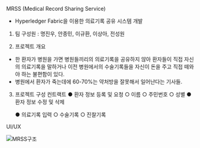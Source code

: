 MRSS (Medical Record Sharing Service)
 - Hyperledger Fabric을 이용한 의료기록 공유 시스템 개발

1. 팀 구성원 : 명진우, 안종민, 이규환, 이상아, 전성원

2. 프로젝트 개요
  - 한 환자가 병원을 가면 병원들끼리의 의료기록을 공유하지 않아 환자들이 직접 자신의 의료기록을 말하거나 이전 병원에서의 수술기록들을 자신이 돈을 주고     직접 떼와야 하는 불편함이 있다.
  - 병원에서 환자가 죽는데에 60-70%는 약처방을 잘못해서 일어난다는 기사들.
  
3. 프로젝트 구성
 컨트랙트 
    ● 환자 정보 등록 및 요청
	○ 이름
	○ 주민번호
	○ 성별
    ● 환자 정보 수정 및 삭제

    ● 의료기록 입력
	○ 수술기록
	○ 진찰기록

UI/UX


![MRSS구조](https://user-images.githubusercontent.com/49246977/64236333-273c7280-cf35-11e9-9fb8-f4c5cc81d94b.png)
